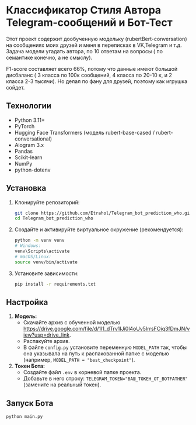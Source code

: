 # Классификатор Стиля Автора Telegram-сообщений и Бот-Тест

Этот проект содержит дообученную модельку (rubertBert-conversation) на сообщениях моих друзей и меня в переписках в VK,Telegram и т.д. Задача модели угадать автора, по 10 ответам на вопросы ( по семантике конечно, а не смыслу). 

F1-score составляет всего 66%, потому что данные имеют большой дисбаланс ( 3 класса по 100к сообщений, 4 класса по 20-10 к, и 2 класса 2-3 тысячи). Но делал по фану для друзей, поэтому как игрушка сойдет.

## Технологии
*   Python 3.11+
*   PyTorch
*   Hugging Face Transformers (модель rubert-base-cased / rubert-conversational)
*   Aiogram 3.x
*   Pandas
*   Scikit-learn
*   NumPy
*   python-dotenv

## Установка
1.  Клонируйте репозиторий:
    ```bash
    git clone https://github.com/Etrahol/Telegram_bot_prediction_who.git
    cd Telegram_bot_prediction_who
    ```
2.  Создайте и активируйте виртуальное окружение (рекомендуется):
    ```bash
    python -m venv venv
    # Windows:
    venv\Scripts\activate
    # macOS/Linux:
    source venv/bin/activate
    ```
3.  Установите зависимости:
    ```bash
    pip install -r requirements.txt
    ```
## Настройка
1.  **Модель:** 
    *   Скачайте архив с обученной моделью https://drive.google.com/file/d/1I1_dTrv1IJi0l4oUv5IrrsFOiq3fDmJN/view?usp=drive_link.
    *   Распакуйте архив.
    *   В файле `config.py` установите переменную `MODEL_PATH` так, чтобы она указывала на путь к распакованной папке с моделью (например, `MODEL_PATH = "best_checkpoint"`).
2.  **Токен Бота:**
    *   Создайте файл `.env` в корневой папке проекта.
    *   Добавьте в него строку: `TELEGRAM_TOKEN="ВАШ_ТОКЕН_ОТ_BOTFATHER"` (замените на реальный токен).
  
## Запуск Бота
```bash
python main.py


